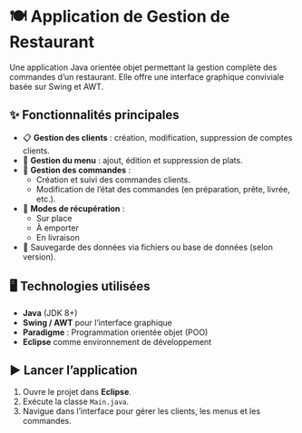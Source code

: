 # 🍽️ Application de Gestion de Restaurant 

Une application Java orientée objet permettant la gestion complète des commandes d’un restaurant. Elle offre une interface graphique conviviale basée sur Swing et AWT.

## ✨ Fonctionnalités principales

- 📋 **Gestion des clients** : création, modification, suppression de comptes clients.
- 🍕 **Gestion du menu** : ajout, édition et suppression de plats.
- 🛒 **Gestion des commandes** :
  - Création et suivi des commandes clients.
  - Modification de l’état des commandes (en préparation, prête, livrée, etc.).
- 🚚 **Modes de récupération** :
  - Sur place
  - À emporter
  - En livraison
- 💾 Sauvegarde des données via fichiers ou base de données (selon version).

## 🖥️ Technologies utilisées

- **Java** (JDK 8+)
- **Swing / AWT** pour l’interface graphique
- **Paradigme** : Programmation orientée objet (POO)
- **Eclipse** comme environnement de développement

## ▶️ Lancer l’application

1. Ouvre le projet dans **Eclipse**.
2. Exécute la classe `Main.java`.
3. Navigue dans l’interface pour gérer les clients, les menus et les commandes.



